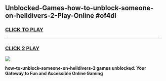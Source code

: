 
## Unblocked-Games-how-to-unblock-someone-on-helldivers-2-Play-Online #of4dl
<h3>
<a href="https://news.freeplayer.one?title=how-to-unblock-someone-on-helldivers-2&ref=3">CLICK TO PLAY</a></h3>
<hr>

<h3>
<a href="https://news.freeplayer.one?title=how-to-unblock-someone-on-helldivers-2&ref=3">CLICK 2 PLAY</a>
  
</h3>

<a href="https://news.freeplayer.one?title=how-to-unblock-someone-on-helldivers-2&ref=3"><img src="https://clearcache.store/games.png"></a>


**how-to-unblock-someone-on-helldivers-2 games unblocked: Your Gateway to Fun and Accessible Online Gaming**

